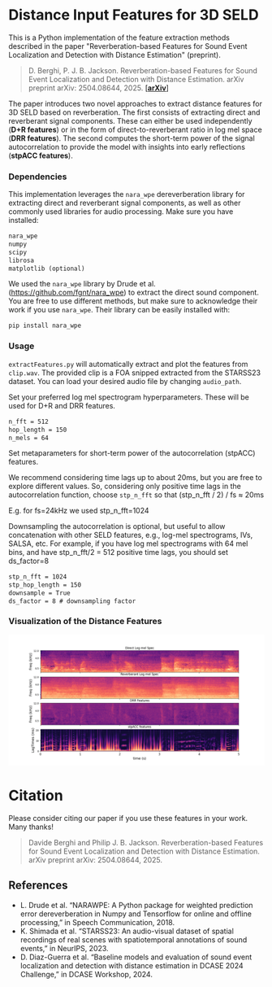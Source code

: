 # Distance Input Features for 3D SELD

This is a Python implementation of the feature extraction methods described in the paper "Reverberation-based Features for Sound Event Localization and Detection with Distance Estimation" (preprint).
> D. Berghi, P. J. B. Jackson. Reverberation-based Features for Sound Event Localization and Detection with Distance Estimation. arXiv preprint arXiv: 2504.08644, 2025. [[**arXiv**]](https://arxiv.org/abs/2504.08644)

The paper introduces two novel approaches to extract distance features for 3D SELD based on reverberation. The first consists of extracting direct and reverberant signal components. These can either be used independently (**D+R features**) or in the form of direct-to-reverberant ratio in log mel space (**DRR features**). The second computes the short-term power of the signal autocorrelation to provide the model with insights into early reflections (**stpACC features**).

### Dependencies

This implementation leverages the `nara_wpe` dereverberation library for extracting direct and reverberant signal components, as well as other commonly used libraries for audio processing. Make sure you have installed:
```
nara_wpe
numpy
scipy
librosa
matplotlib (optional)
```
We used the `nara_wpe` library by Drude et al. (https://github.com/fgnt/nara_wpe) to extract the direct sound component. You are free to use different methods, but make sure to acknowledge their work if you use `nara_wpe`.
Their library can be easily installed with:
```
pip install nara_wpe
```
### Usage

`extractFeatures.py` will automatically extract and plot the features from `clip.wav`. The provided clip is a FOA snipped extracted from the STARSS23 dataset. You can load your desired audio file by changing `audio_path`.

Set your preferred log mel spectrogram hyperparameters. These will be used for D+R and DRR features.
```
n_fft = 512
hop_length = 150
n_mels = 64
```

Set metaparameters for short-term power of the autocorrelation (stpACC) features.

We recommend considering time lags up to about 20ms, but you are free to explore different values. 
So, considering only positive time lags in the autocorrelation function, choose `stp_n_fft` so that (stp_n_fft / 2) / fs ≈ 20ms

E.g. for fs=24kHz we used stp_n_fft=1024 

Downsampling the autocorrelation is optional, but useful to allow concatenation with other SELD features, e.g., log-mel spectrograms, IVs, SALSA, etc.
For example, if you have log mel spectrograms with 64 mel bins, and have stp_n_fft/2 = 512 positive time lags, you should set ds_factor=8
```
stp_n_fft = 1024
stp_hop_length = 150
downsample = True
ds_factor = 8 # downsampling factor
```

### Visualization of the Distance Features

<img src="images/Features.png">

# Citation

Please consider citing our paper if you use these features in your work. Many thanks!

> Davide Berghi and Philip J. B. Jackson. Reverberation-based Features for Sound Event Localization and Detection with Distance Estimation. arXiv preprint arXiv: 2504.08644, 2025.

## References

* L. Drude et al. “NARAWPE: A Python package for weighted prediction error dereverberation in Numpy and Tensorflow for online and offline processing,” in Speech Communication, 2018.
* K. Shimada et al. “STARSS23: An audio-visual dataset of spatial recordings of real scenes with spatiotemporal annotations of sound events,” in NeurIPS, 2023.
* D. Diaz-Guerra et al. “Baseline models and evaluation of sound event localization and detection with distance estimation in DCASE 2024 Challenge,” in DCASE Workshop, 2024.
  
